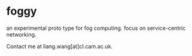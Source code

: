 # foggy
an experimental proto type for fog computing. focus on service-centric networking.

Contact me at liang.wang[at]cl.cam.ac.uk.
